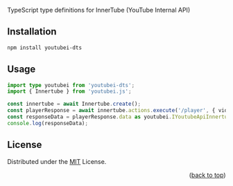 TypeScript type definitions for InnerTube (YouTube Internal API)

## Installation

```sh
npm install youtubei-dts
```

## Usage

```typescript
import type youtubei from 'youtubei-dts';
import { Innertube } from 'youtubei.js';

const innertube = await Innertube.create();
const playerResponse = await innertube.actions.execute('/player', { videoId: 'CsyYVkf6oC0' });
const responseData = playerResponse.data as youtubei.IYoutubeApiInnertubePlayerResponse;
console.log(responseData);
```

## License
Distributed under the [MIT](./LICENSE) License.

<p align="right">
(<a href="#top">back to top</a>)
</p>